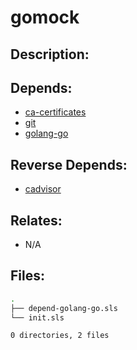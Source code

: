 # gomock

## Description:



## Depends:

  -  [ca-certificates](/salt/ca-certificates)
  -  [git](/salt/git)
  -  [golang-go](/salt/golang-go)

## Reverse Depends:

  -  [cadvisor](/salt/cadvisor)

## Relates:

  -  N/A

## Files:

```bash
.
├── depend-golang-go.sls
└── init.sls

0 directories, 2 files
```
